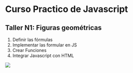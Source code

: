 # Curso Practico de Javascript

## **Taller N1: Figuras geométricas**
1. Definir las fórmulas
2. Implementar las formular en JS
3. Crear Funciones 
4. Integrar Javascript con HTML

![](https://media.giphy.com/media/D8n9yTxVxvxbXE1zw8/giphy.gif)

